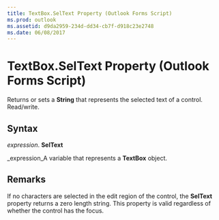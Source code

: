 ```yaml
---
title: TextBox.SelText Property (Outlook Forms Script)
ms.prod: outlook
ms.assetid: d9da2959-234d-dd34-cb7f-d918c23e2748
ms.date: 06/08/2017
---
```



# TextBox.SelText Property (Outlook Forms Script)

Returns or sets a  **String** that represents the selected text of a control. Read/write.


## Syntax

 _expression_. **SelText**

 _expression_A variable that represents a  **TextBox** object.


## Remarks

If no characters are selected in the edit region of the control, the  **SelText** property returns a zero length string. This property is valid regardless of whether the control has the focus.


